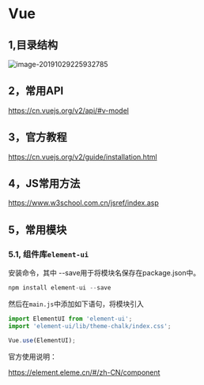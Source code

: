 # Vue

## 1,目录结构

![image-20191029225932785](E:\NotePadWorkSpace\Note\img\vue-001.png)



## 2，常用API

 https://cn.vuejs.org/v2/api/#v-model 



## 3，官方教程

 https://cn.vuejs.org/v2/guide/installation.html 



## 4，JS常用方法

 https://www.w3school.com.cn/jsref/index.asp 



## 5，常用模块

### 5.1,  组件库`element-ui`

安装命令，其中 --save用于将模块名保存在package.json中。

```javascript
npm install element-ui --save
```



然后在`main.js`中添加如下语句，将模块引入

```javascript
import ElementUI from 'element-ui';
import 'element-ui/lib/theme-chalk/index.css';

Vue.use(ElementUI);
```



官方使用说明：

https://element.eleme.cn/#/zh-CN/component





